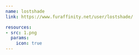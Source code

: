 ```yaml
---
name: lostshade
link: https://www.furaffinity.net/user/lostshade/

resources:
- src: 1.png
  params:
    icon: true
---
```

